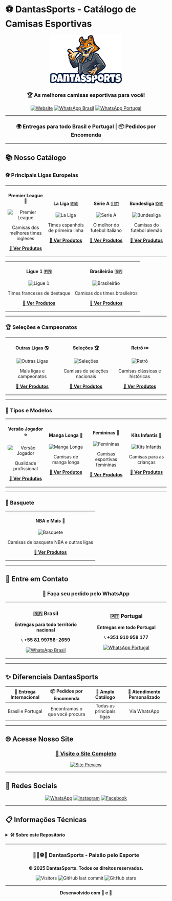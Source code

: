 # ⚽ DantasSports - Catálogo de Camisas Esportivas

<div align="center">
  
![DantasSports Logo](images/logo.png)

### 🏆 As melhores camisas esportivas para você!

[![Website](https://img.shields.io/badge/Website-Visitar-092f60?style=for-the-badge)](https://wandersondantas.github.io/dantassports/)
[![WhatsApp Brasil](https://img.shields.io/badge/WhatsApp-Brasil-25D366?style=for-the-badge&logo=whatsapp)](https://wa.me/5581997582659)
[![WhatsApp Portugal](https://img.shields.io/badge/WhatsApp-Portugal-25D366?style=for-the-badge&logo=whatsapp)](https://wa.me/351910958177)

---

### 🌍 Entregas para todo Brasil e Portugal | 📦 Pedidos por Encomenda

</div>

---

## 📚 Nosso Catálogo

### ⚽ Principais Ligas Europeias

<table>
<tr>
<td width="25%" align="center">

#### Premier League 🏴󠁧󠁢󠁥󠁮󠁧󠁿
![Premier League](https://img.shields.io/badge/Premier-League-37003C?style=for-the-badge)

Camisas dos melhores times ingleses

**[📱 Ver Produtos](https://hsquan996.x.yupoo.com/categories/4262420)**

</td>
<td width="25%" align="center">

#### La Liga 🇪🇸
![La Liga](https://img.shields.io/badge/La-Liga-FF6900?style=for-the-badge)

Times espanhóis de primeira linha

**[📱 Ver Produtos](https://hsquan996.x.yupoo.com/categories/4262419)**

</td>
<td width="25%" align="center">

#### Série A 🇮🇹
![Serie A](https://img.shields.io/badge/Série-A-008FD7?style=for-the-badge)

O melhor do futebol italiano

**[📱 Ver Produtos](https://hsquan996.x.yupoo.com/categories/4262418)**

</td>
<td width="25%" align="center">

#### Bundesliga 🇩🇪
![Bundesliga](https://img.shields.io/badge/Bundes-Liga-D20515?style=for-the-badge)

Camisas do futebol alemão

**[📱 Ver Produtos](https://hsquan996.x.yupoo.com/categories/4262416)**

</td>
</tr>
</table>

<table>
<tr>
<td width="50%" align="center">

#### Ligue 1 🇫🇷
![Ligue 1](https://img.shields.io/badge/Ligue-1-002654?style=for-the-badge)

Times franceses de destaque

**[📱 Ver Produtos](https://hsquan996.x.yupoo.com/categories/4262417)**

</td>
<td width="50%" align="center">

#### Brasileirão 🇧🇷
![Brasileirão](https://img.shields.io/badge/Brasileirão-009c3b?style=for-the-badge)

Camisas dos times brasileiros

**[📱 Ver Produtos](https://hsquan996.x.yupoo.com/categories/4262427)**

</td>
</tr>
</table>

---

### 🏆 Seleções e Campeonatos

<table>
<tr>
<td width="33%" align="center">

#### Outras Ligas 🌎
![Outras Ligas](https://img.shields.io/badge/Outras-Ligas-092f60?style=for-the-badge)

Mais ligas e campeonatos

**[📱 Ver Produtos](https://hsquan996.x.yupoo.com/categories/4262421)**

</td>
<td width="33%" align="center">

#### Seleções 🏆
![Seleções](https://img.shields.io/badge/Seleções-FFD700?style=for-the-badge)

Camisas de seleções nacionais

**[📱 Ver Produtos](https://hsquan996.x.yupoo.com/categories/4262413)**

</td>
<td width="33%" align="center">

#### Retrô ⏮️
![Retrô](https://img.shields.io/badge/Retrô-8B4513?style=for-the-badge)

Camisas clássicas e históricas

**[📱 Ver Produtos](https://hsquan996.x.yupoo.com/categories/4262424)**

</td>
</tr>
</table>

---

### 👕 Tipos e Modelos

<table>
<tr>
<td width="25%" align="center">

#### Versão Jogador ⭐
![Versão Jogador](https://img.shields.io/badge/Versão-Jogador-d27214?style=for-the-badge)

Qualidade profissional

**[📱 Ver Produtos](https://hsquan996.x.yupoo.com/categories/4262423)**

</td>
<td width="25%" align="center">

#### Manga Longa 👕
![Manga Longa](https://img.shields.io/badge/Manga-Longa-092f60?style=for-the-badge)

Camisas de manga longa

**[📱 Ver Produtos](https://hsquan996.x.yupoo.com/categories/4262412)**

</td>
<td width="25%" align="center">

#### Femininas 👩
![Femininas](https://img.shields.io/badge/Femininas-FF69B4?style=for-the-badge)

Camisas esportivas femininas

**[📱 Ver Produtos](https://hsquan996.x.yupoo.com/categories/4262415)**

</td>
<td width="25%" align="center">

#### Kits Infantis 👶
![Kits Infantis](https://img.shields.io/badge/Kits-Infantis-00CED1?style=for-the-badge)

Camisas para as crianças

**[📱 Ver Produtos](https://hsquan996.x.yupoo.com/categories/4262414)**

</td>
</tr>
</table>

---

### 🏀 Basquete

<table>
<tr>
<td align="center">

#### NBA e Mais 🏀
![Basquete](https://img.shields.io/badge/Basquete-NBA-FF6B35?style=for-the-badge)

Camisas de basquete NBA e outras ligas

**[📱 Ver Produtos](https://hsquan996.x.yupoo.com/categories/4262426?page=1)**

</td>
</tr>
</table>

---

## 💬 Entre em Contato

<div align="center">

### 📲 Faça seu pedido pelo WhatsApp

<table>
<tr>
<td width="50%" align="center">

### 🇧🇷 Brasil
**Entregas para todo território nacional**

📞 **+55 81 99758-2659**

[![WhatsApp Brasil](https://img.shields.io/badge/Chamar_no_WhatsApp-25D366?style=for-the-badge&logo=whatsapp&logoColor=white)](https://wa.me/5581997582659)

</td>
<td width="50%" align="center">

### 🇵🇹 Portugal
**Entregas em todo Portugal**

📞 **+351 910 958 177**

[![WhatsApp Portugal](https://img.shields.io/badge/Chamar_no_WhatsApp-25D366?style=for-the-badge&logo=whatsapp&logoColor=white)](https://wa.me/351910958177)

</td>
</tr>
</table>

</div>

---

## ✨ Diferenciais DantasSports

<div align="center">

| 🚚 Entrega Internacional | 📦 Pedidos por Encomenda | 👕 Amplo Catálogo | 💬 Atendimento Personalizado |
|:---:|:---:|:---:|:---:|
| Brasil e Portugal | Encontramos o que você procura | Todas as principais ligas | Via WhatsApp |

</div>

---

## 🌐 Acesse Nosso Site

<div align="center">

### [🌟 Visite o Site Completo](https://wandersondantas.github.io/dantassports/)

[![Site Preview](https://img.shields.io/badge/Site-Online-success?style=for-the-badge&logo=github)](https://wandersondantas.github.io/dantassports/)

</div>

---

## 📱 Redes Sociais

<div align="center">

[![WhatsApp](https://img.shields.io/badge/WhatsApp-25D366?style=for-the-badge&logo=whatsapp&logoColor=white)](https://wa.me/5581997582659)
[![Instagram](https://img.shields.io/badge/Instagram-E4405F?style=for-the-badge&logo=instagram&logoColor=white)](#)
[![Facebook](https://img.shields.io/badge/Facebook-1877F2?style=for-the-badge&logo=facebook&logoColor=white)](#)

</div>

---

## 📋 Informações Técnicas

<details>
<summary><b>🛠️ Sobre este Repositório</b></summary>

### Estrutura do Projeto
```
dantassports/
├── index.html          # Página principal
├── css/
│   └── style.css      # Estilos personalizados
├── js/
│   └── script.js      # Interatividade
├── images/
│   └── logo.png       # Logo da loja
└── README.md          # Este arquivo
```

### Tecnologias
- HTML5
- CSS3 (Grid, Flexbox, Animations)
- JavaScript (Vanilla)
- Font Awesome Icons
- GitHub Pages

### Como Contribuir
1. Fork este repositório
2. Crie uma branch (`git checkout -b feature/nova-funcionalidade`)
3. Commit suas mudanças (`git commit -m 'Adiciona nova funcionalidade'`)
4. Push para a branch (`git push origin feature/nova-funcionalidade`)
5. Abra um Pull Request

</details>

---

<div align="center">

### 🏃‍♂️⚽🏀 DantasSports - Paixão pelo Esporte

**© 2025 DantasSports. Todos os direitos reservados.**

![Visitors](https://visitor-badge.laobi.icu/badge?page_id=wandersondantas.dantassports)
![GitHub last commit](https://img.shields.io/github/last-commit/wandersondantas/dantassports?style=flat-square)
![GitHub stars](https://img.shields.io/github/stars/wandersondantas/dantassports?style=social)

---

**Desenvolvido com 💙 e 🧡**

</div>